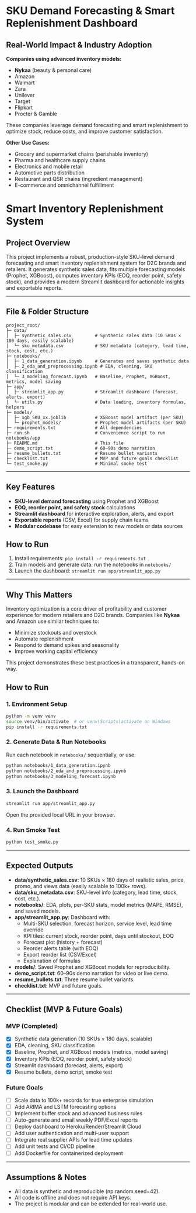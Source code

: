 
# SKU Demand Forecasting & Smart Replenishment Dashboard

## Real-World Impact & Industry Adoption

**Companies using advanced inventory models:**
- **Nykaa** (beauty & personal care)
- Amazon
- Walmart
- Zara
- Unilever
- Target
- Flipkart
- Procter & Gamble

These companies leverage demand forecasting and smart replenishment to optimize stock, reduce costs, and improve customer satisfaction.

**Other Use Cases:**
- Grocery and supermarket chains (perishable inventory)
- Pharma and healthcare supply chains
- Electronics and mobile retail
- Automotive parts distribution
- Restaurant and QSR chains (ingredient management)
- E-commerce and omnichannel fulfillment

# Smart Inventory Replenishment System


## Project Overview
This project implements a robust, production-style SKU-level demand forecasting and smart inventory replenishment system for D2C brands and retailers. It generates synthetic sales data, fits multiple forecasting models (Prophet, XGBoost), computes inventory KPIs (EOQ, reorder point, safety stock), and provides a modern Streamlit dashboard for actionable insights and exportable reports.


---

## File & Folder Structure

```
project_root/
├─ data/
│  ├─ synthetic_sales.csv         # Synthetic sales data (10 SKUs × 180 days, easily scalable)
│  └─ sku_metadata.csv            # SKU metadata (category, lead time, stock, cost, etc.)
├─ notebooks/
│  ├─ 1_data_generation.ipynb     # Generates and saves synthetic data
│  ├─ 2_eda_and_preprocessing.ipynb # EDA, cleaning, SKU classification
│  └─ 3_modeling_forecast.ipynb   # Baseline, Prophet, XGBoost, metrics, model saving
├─ app/
│  ├─ streamlit_app.py            # Streamlit dashboard (forecast, alerts, export)
│  └─ utils.py                    # Data loading, inventory formulas, helpers
├─ models/
│  ├─ xgb_SKU_xx.joblib           # XGBoost model artifact (per SKU)
│  └─ prophet_models/             # Prophet model artifacts (per SKU)
├─ requirements.txt               # All dependencies
├─ run.sh                         # Convenience script to run notebooks/app
├─ README.md                      # This file
├─ demo_script.txt                # 60–90s demo narration
├─ resume_bullets.txt             # Resume bullet variants
├─ checklist.txt                  # MVP and future goals checklist
└─ test_smoke.py                  # Minimal smoke test
```


---

## Key Features
- **SKU-level demand forecasting** using Prophet and XGBoost
- **EOQ, reorder point, and safety stock** calculations
- **Streamlit dashboard** for interactive exploration, alerts, and export
- **Exportable reports** (CSV, Excel) for supply chain teams
- **Modular codebase** for easy extension to new models or data sources

## How to Run
1. Install requirements: `pip install -r requirements.txt`
2. Train models and generate data: run the notebooks in `notebooks/`
3. Launch the dashboard: `streamlit run app/streamlit_app.py`

---

## Why This Matters
Inventory optimization is a core driver of profitability and customer experience for modern retailers and D2C brands. Companies like **Nykaa** and Amazon use similar techniques to:
- Minimize stockouts and overstock
- Automate replenishment
- Respond to demand spikes and seasonality
- Improve working capital efficiency

This project demonstrates these best practices in a transparent, hands-on way.

## How to Run

### 1. Environment Setup
```bash
python -m venv venv
source venv/bin/activate  # or venv\Scripts\activate on Windows
pip install -r requirements.txt
```

### 2. Generate Data & Run Notebooks
Run each notebook in `notebooks/` sequentially, or use:
```bash
python notebooks/1_data_generation.ipynb
python notebooks/2_eda_and_preprocessing.ipynb
python notebooks/3_modeling_forecast.ipynb
```

### 3. Launch the Dashboard
```bash
streamlit run app/streamlit_app.py
```
Open the provided local URL in your browser.

### 4. Run Smoke Test
```bash
python test_smoke.py
```

---

## Expected Outputs
- **data/synthetic_sales.csv**: 10 SKUs × 180 days of realistic sales, price, promo, and views data (easily scalable to 100k+ rows).
- **data/sku_metadata.csv**: SKU-level info (category, lead time, stock, cost, etc.).
- **notebooks/**: EDA, plots, per-SKU stats, model metrics (MAPE, RMSE), and saved models.
- **app/streamlit_app.py**: Dashboard with:
	- Multi-SKU selection, forecast horizon, service level, lead time override
	- KPI tiles: current stock, reorder point, days until stockout, EOQ
	- Forecast plot (history + forecast)
	- Reorder alerts table (with EOQ)
	- Export reorder list (CSV/Excel)
	- Explanation of formulas
- **models/**: Saved Prophet and XGBoost models for reproducibility.
- **demo_script.txt**: 60–90s demo narration for video or live demo.
- **resume_bullets.txt**: Three resume bullet variants.
- **checklist.txt**: MVP and future goals.

---

## Checklist (MVP & Future Goals)

### MVP (Completed)
- [x] Synthetic data generation (10 SKUs × 180 days, scalable)
- [x] EDA, cleaning, SKU classification
- [x] Baseline, Prophet, and XGBoost models (metrics, model saving)
- [x] Inventory KPIs (EOQ, reorder point, safety stock)
- [x] Streamlit dashboard (forecast, alerts, export)
- [x] Resume bullets, demo script, smoke test

### Future Goals
- [ ] Scale data to 100k+ records for true enterprise simulation
- [ ] Add ARIMA and LSTM forecasting options
- [ ] Implement buffer stock and advanced business rules
- [ ] Auto-generate and email weekly PDF/Excel reports
- [ ] Deploy dashboard to Heroku/Render/Streamlit Cloud
- [ ] Add user authentication and multi-user support
- [ ] Integrate real supplier APIs for lead time updates
- [ ] Add unit tests and CI/CD pipeline
- [ ] Add Dockerfile for containerized deployment

---

## Assumptions & Notes
- All data is synthetic and reproducible (np.random.seed=42).
- All code is offline and does not require API keys.
- The project is modular and can be extended for real-world use.

